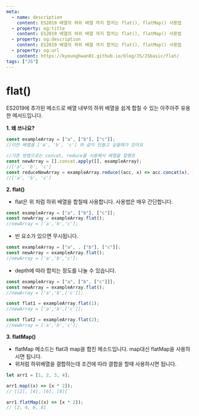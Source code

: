 ```yaml
---
meta:
  - name: description
    content: ES2019 배열의 하위 배열 까지 합치는 flat(), flatMap() 사용법
  - property: og:title
    content: ES2019 배열의 하위 배열 까지 합치는 flat(), flatMap() 사용법
  - property: og:description
    content: ES2019 배열의 하위 배열 까지 합치는 flat(), flatMap() 사용법
  - property: og:url
    content: https://kyounghwan01.github.io/blog/JS/JSbasic/flat/
tags: ["JS"]
---
```


# flat()

ES2019에 추가된 메소드로 배열 내부의 하위 배열을 쉽게 합칠 수 있는 아주아주 유용한 메서드입니다.

**1. 왜 쓰나요?**

```js
const exampleArray = ["a", ["b"], ["c"]];
//이런 배열을 ['a', 'b', 'c'] 와 같이 만들고 싶을때가 있어요

//기존 방법으로는 concat, reduce를 사용해서 배열을 합했죠
const newArray = [].concat.apply([], exampleArray);
//['a', 'b', 'c']
const reduceNewArray = exampleArray.reduce((acc, x) => acc.concat(x), []);
//['a', 'b', 'c']
```

**2. flat()**

- flat은 위 처럼 하위 배열을 합칠때 사용합니다. 사용법은 매우 간단합니다.

```js
const exampleArray = ["a", ["b"], ["c"]];
const newArray = exampleArray.flat();
//newArray = ['a','b','c'];
```

- 빈 요소가 있으면 무시됩니다.

```js
const exampleArray = ["a", , ["b"], ["c"]];
const newArray = exampleArray.flat();
//newArray = ['a','b','c'];
```

- depth에 따라 합치는 정도를 나눌 수 있습니다.

```js
const exampleArray = ["a", ["b", ["c"]]];
const newArray = exampleArray.flat();
//newArray = ['a','b',['c']];

const flat1 = exampleArray.flat(1);
//newArray = ['a','b',['c']];

const flat2 = exampleArray.flat(2);
//newArray = ['a','b','c'];
```

**3. flatMap()**

- flatMap 메소드는 flat과 map을 합친 메소드입니다. map대신 flatMap을 사용하시면 됩니다.
- 위처럼 하위배열을 결합하는데 조건에 따라 결합을 할때 사용하시면 됩니다.

```js
let arr1 = [1, 2, 3, 4];

arr1.map((x) => [x * 2]);
// [[2], [4], [6], [8]]

arr1.flatMap((x) => [x * 2]);
// [2, 4, 6, 8]
```

